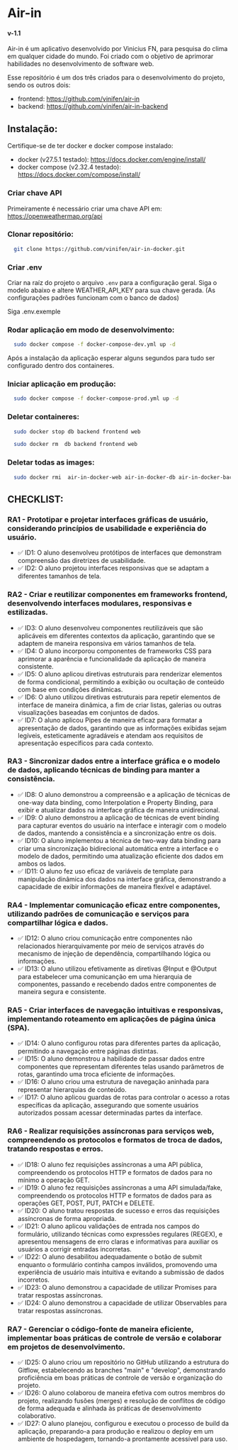 # Air-in
#### v-1.1

Air-in é um aplicativo desenvolvido por Vinicius FN, para pesquisa do clima em qualquer cidade do mundo. Foi criado com o objetivo de aprimorar habilidades no desenvolvimento de software web.

Esse repositório é um dos três criados para o desenvolvimento do projeto, sendo os outros dois:
- frontend: https://github.com/vinifen/air-in
- backend: https://github.com/vinifen/air-in-backend


## Instalação:

Certifique-se de ter docker e docker compose instalado:
- docker (v27.5.1 testado): https://docs.docker.com/engine/install/
- docker compose (v2.32.4 testado): https://docs.docker.com/compose/install/

### Criar chave API 
Primeiramente é necessário criar uma chave API em: https://openweathermap.org/api


### Clonar repositório:

```bash
  git clone https://github.com/vinifen/air-in-docker.git
```

### Criar .env

Criar na raíz do projeto o arquivo `.env` para a configuração geral.
Siga o modelo abaixo e altere WEATHER_API_KEY para sua chave gerada.
(As configurações padrões funcionam com o banco de dados)

Siga .env.exemple


### Rodar aplicação em modo de desenvolvimento:

```bash
  sudo docker compose -f docker-compose-dev.yml up -d
```

Após a instalação da aplicação esperar alguns segundos para tudo ser configurado dentro dos containeres.

### Iniciar aplicação em produção:

```bash
  sudo docker compose -f docker-compose-prod.yml up -d
```

### Deletar containeres:

```bash
  sudo docker stop db backend frontend web
```

```bash
  sudo docker rm  db backend frontend web
```

### Deletar todas as images:

```bash
  sudo docker rmi  air-in-docker-web air-in-docker-db air-in-docker-backend air-in-docker-frontend node:23-alpine3.20
```

## CHECKLIST: 

### RA1 - Prototipar e projetar interfaces gráficas de usuário, considerando princípios de usabilidade e experiência do usuário.

- ✅ ID1: O aluno desenvolveu protótipos de interfaces que demonstram compreensão das diretrizes de usabilidade.
- ✅ ID2: O aluno projetou interfaces responsivas que se adaptam a diferentes tamanhos de tela.

### RA2 - Criar e reutilizar componentes em frameworks frontend, desenvolvendo interfaces modulares, responsivas e estilizadas.

- ✅ ID3: O aluno desenvolveu componentes reutilizáveis que são aplicáveis em diferentes contextos da aplicação, garantindo que se adaptem de maneira responsiva em vários tamanhos de tela.
- ✅ ID4: O aluno incorporou componentes de frameworks CSS para aprimorar a aparência e funcionalidade da aplicação de maneira consistente.
- ✅ ID5: O aluno aplicou diretivas estruturais para renderizar elementos de forma condicional, permitindo a exibição ou ocultação de conteúdo com base em condições dinâmicas.
- ✅ ID6: O aluno utilizou diretivas estruturais para repetir elementos de interface de maneira dinâmica, a fim de criar listas, galerias ou outras visualizações baseadas em conjuntos de dados.
- ✅ ID7: O aluno aplicou Pipes de maneira eficaz para formatar a apresentação de dados, garantindo que as informações exibidas sejam legíveis, esteticamente agradáveis e atendam aos requisitos de apresentação específicos para cada contexto.

### RA3 - Sincronizar dados entre a interface gráfica e o modelo de dados, aplicando técnicas de binding para manter a consistência.

- ✅ ID8: O aluno demonstrou a compreensão e a aplicação de técnicas de one-way data binding, como Interpolation e Property Binding, para exibir e atualizar dados na interface gráfica de maneira unidirecional.
- ✅ ID9: O aluno demonstrou a aplicação de técnicas de event binding para capturar eventos do usuário na interface e interagir com o modelo de dados, mantendo a consistência e a sincronização entre os dois.
- ✅ ID10: O aluno implementou a técnica de two-way data binding para criar uma sincronização bidirecional automática entre a interface e o modelo de dados, permitindo uma atualização eficiente dos dados em ambos os lados.
- ✅ ID11: O aluno fez uso eficaz de variáveis de template para manipulação dinâmica dos dados na interface gráfica, demonstrando a capacidade de exibir informações de maneira flexível e adaptável.

### RA4 - Implementar comunicação eficaz entre componentes, utilizando padrões de comunicação e serviços para compartilhar lógica e dados.

- ✅ ID12: O aluno criou comunicação entre componentes não relacionados hierarquivamente por meio de serviços através do mecanismo de injeção de dependência, compartilhando lógica ou informações.
- ✅ ID13: O aluno utilizou efetivamente as diretivas @Input e @Output para estabelecer uma comunicanção em uma hierarquia de componentes, passando e recebendo dados entre componentes de maneira segura e consistente.

### RA5 - Criar interfaces de navegação intuitivas e responsivas, implementando roteamento em aplicações de página única (SPA).

- ✅ ID14: O aluno configurou rotas para diferentes partes da aplicação, permitindo a navegação entre páginas distintas.
- ✅ ID15: O aluno demonstrou a habilidade de passar dados entre componentes que representam diferentes telas usando parâmetros de rotas, garantindo uma troca eficiente de informações.
- ✅ ID16: O aluno criou uma estrutura de navegação aninhada para representar hierarquias de conteúdo.
- ✅ ID17: O aluno aplicou guardas de rotas para controlar o acesso a rotas específicas da aplicação, assegurando que somente usuários autorizados possam acessar determinadas partes da interface.

### RA6 - Realizar requisições assíncronas para serviços web, compreendendo os protocolos e formatos de troca de dados, tratando respostas e erros.

- ✅ ID18: O aluno fez requisições assíncronas a uma API pública, compreendendo os protocolos HTTP e formatos de dados para no mínimo a operação GET.
- ✅ ID19: O aluno fez requisições assíncronas a uma API simulada/fake, compreendendo os protocolos HTTP e formatos de dados para as operações GET, POST, PUT, PATCH e DELETE.
- ✅ ID20: O aluno tratou respostas de sucesso e erros das requisições assíncronas de forma apropriada.
- ✅ ID21: O aluno aplicou validações de entrada nos campos do formulário, utilizando técnicas como expressões regulares (REGEX), e apresentou mensagens de erro claras e informativas para auxiliar os usuários a corrigir entradas incorretas.
- ✅ ID22: O aluno desabilitou adequadamente o botão de submit enquanto o formulário continha campos inválidos, promovendo uma experiência de usuário mais intuitiva e evitando a submissão de dados incorretos.
- ✅ ID23: O aluno demonstrou a capacidade de utilizar Promises para tratar respostas assíncronas.
- ✅ ID24: O aluno demonstrou a capacidade de utilizar Observables para tratar respostas assíncronas.
  
### RA7 - Gerenciar o código-fonte de maneira eficiente, implementar boas práticas de controle de versão e colaborar em projetos de desenvolvimento.

- ✅ ID25: O aluno criou um repositório no GitHub utilizando a estrutura do Gitflow, estabelecendo as branches "main" e "develop", demonstrando proficiência em boas práticas de controle de versão e organização do projeto.
- ✅ ID26: O aluno colaborou de maneira efetiva com outros membros do projeto, realizando fusões (merges) e resolução de conflitos de código de forma adequada e alinhada às práticas de desenvolvimento colaborativo.
- ✅ ID27: O aluno planejou, configurou e executou o processo de build da aplicação, preparando-a para produção e realizou o deploy em um ambiente de hospedagem, tornando-a prontamente acessível para uso.

